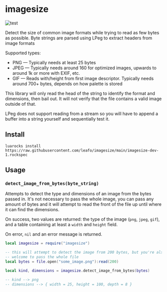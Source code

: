 # imagesize

![test](https://github.com/leafo/imagesize/workflows/test/badge.svg)

Detect the size of common image formats while trying to read as few bytes as
possible. Byte strings are parsed using LPeg to extract headers from image
formats

Supported types:

* PNG &mdash; Typically needs at least 25 bytes
* JPEG &mdash; Typically needs around 160 for optimized images, upwards to around 1k or more with EXIF, etc.
* GIF &mdash; Reads with/height from first image descriptor. Typically needs around 700+ bytes, depends on how palette is stored

This library will only read the head of the string to identify the format and dimensions, then bail
out. It will not verify that the file contains a valid image outside of that.

LPeg does not support reading from a stream so you will have to append a buffer
into a string yourself and sequentially test it.

## Install

`luarocks install https://raw.githubusercontent.com/leafo/imagesize/main/imagesize-dev-1.rockspec`

## Usage

### `detect_image_from_bytes(byte_string)`

Attempts to detect the type and dimensions of an image from the bytes passed in. It's
not necessary to pass the whole image, you can pass any amount of bytes and it
will attempt to read the front of the file up until where it can find the
dimensions.

On success, two values are returned: the type of the image (`png`, `jpeg`,
`gif`), and a table containing at least a `width` and `height` field.

On error, `nil` and an error message is returned.

```lua
local imagesize = require("imagesize")

-- this will attempt to detect the image from 200 bytes, but you're also
-- welcome to pass the whole file
local bytes = file.open("some_image.png"):read(200)

local kind, dimensions = imagesize.detect_image_from_bytes(bytes)

-- kind --> png
-- dimensions --> { width = 25, height = 100, depth = 8 }
```


